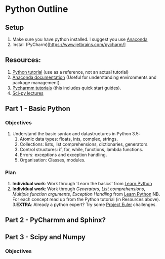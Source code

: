 # Python Outline

## Setup
1. Make sure you have python installed. I suggest you use [Anaconda](https://www.continuum.io/downloads)
2. Install (PyCharm)[https://www.jetbrains.com/pycharm/]

## Resources: 
1. [Python tutorial](https://docs.python.org/3/tutorial/index.html) (use as a reference, not an actual tutorial)
2. [Anaconda documentation](http://conda.pydata.org/docs/using/index.html) (Useful for understanding environments and package management). 
3. [Pycharmm tutorials](http://confluence.jetbrains.com/display/PYH/PyCharm+Tutorials) (this includes quick start guides). 
4. [Sci-py lectures](http://www.scipy-lectures.org/)

## Part 1 - Basic Python
### Objectives
1. Understand the basic syntax and datastructures in Python 3.5:
    1. Atomic data types: floats, ints, complex, strings.
    2. Collections: lists, list comprehensions, dictionaries, generators.
    3. Control structures: if, for, while, functions, lambda functions.
    4. Errors: exceptions and exception handling. 
    5. Organisation: Classes, modules. 

### Plan
1. **Individual work**: Work through 'Learn the basics' from [Learn Python](http://www.learnpython.org/en/Welcome)
2. **Individual work**: Work through *Generators*, *List comprehensions*, *Multiple function arguments*, *Exception Handling* from  [Learn Python](http://www.learnpython.org/en/Welcome)
    NB. For each concept read up from the Python tutorial (in Resources above). 
3.**EXTRA**: Already a python expert?  Try some [Project Euler](https://projecteuler.net/) challenges. 

## Part 2 - PyCharmm and Sphinx?



## Part 3 - Scipy and Numpy
### Objectives

